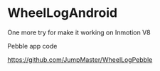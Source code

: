 # WheelLogAndroid

One more try for make it working on Inmotion V8


Pebble app code

https://github.com/JumpMaster/WheelLogPebble
